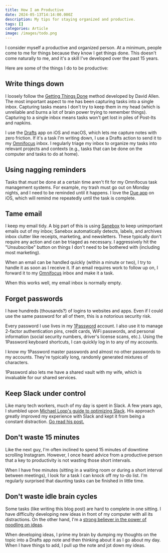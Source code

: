 ```yaml
---
title: How I am Productive
date: 2024-05-13T14:14:00.000Z
description: My tips for staying organized and productive.
tags: []
categories: Article
image: /images/todo.png
---
```

I consider myself a productive and organized person. At a minimum, people come to me for things because they know I get things done. This doesn't come naturally to me, and it's a skill I've developed over the past 15 years. 

Here are some of the things I do to be productive:

## Write things down

I loosely follow the [Getting Things Done](https://getdrafts.com) method developed by David Allen. The most important aspect to me has been capturing tasks into a single inbox. Capturing tasks means I don't try to keep them in my head (which is unreliable and burns a lot of brain power trying to remember things). Capturing to a single inbox means tasks won't get lost in piles of Post-Its and napkins. 

I use the [Drafts](https://getdrafts.com) app on iOS and macOS, which lets me capture notes with zero friction. If it's a task I'm writing down, I use a Drafts action to send it to my [Omnifocus](https://www.omnigroup.com/omnifocus) inbox. I regularly triage my inbox to organize my tasks into relevant projects and contexts (e.g., tasks that can be done on the computer and tasks to do at home). 

## Using nagging reminders

Tasks that _must_ be done at a certain time aren't fit for my Omnifocus task management systems. For example, my trash must go out on Monday nights, and I need to be reminded until it happens. I love the [Due app](https://www.dueapp.com) on iOS, which will remind me repeatedly until the task is complete. 

## Tame email

I keep my email tidy. A big part of this is using [Sanebox](https://www.sanebox.com) to keep unimportant emails out of my inbox; Sanebox automatically detects, labels, and archives inbox clutter like receipts, marketing, and newsletters. These typically don't require any action and can be triaged as necessary. I aggressively hit the "Unsubscribe" button on things I don't need to be bothered with (including most marketing).

When an email can be handled quickly (within a minute or two), I try to handle it as soon as I receive it. If an email requires work to follow up on, I forward it to my [Omnifocus]() inbox and make it a task.

When this works well, my email inbox is normally empty. 

## Forget passwords

I have hundreds (thousands?) of logins to websites and apps. Even if I could use the same password for all of them, this is a notorious security risk. 

Every password I use lives in my [1Password](https://1password.com) account. I also use it to manage 2-factor authentication pins, credit cards, WiFi passwords, and personal information (social security numbers, driver's license scans, etc.). Using the 1Password keyboard shortcuts, I can quickly log in to any of my accounts. 

I know my 1Password master passwords and almost no other passwords to my accounts. They're typically long, randomly generated mixtures of characters.

1Password also lets me have a shared vault with my wife, which is invaluable for our shared services.


## Keep Slack under control

Like many tech workers, much of my day is spent in Slack. A few years ago, I stumbled upon [Michael Lopp's guide to optimizing Slack](https://randsinrepose.com/archives/how-i-slack-2022/). His approach greatly improved my experience with Slack and kept it from being a constant distraction. [Go read his post.](https://randsinrepose.com/archives/how-i-slack-2022/)

## Don't waste 15 minutes

Like the next guy, I'm often inclined to spend 15 minutes of downtime scrolling Instagram. However, I once heard advice from a productive person that a key to productivity is not wasting those short intervals.

When I have free minutes (sitting in a waiting room or during a short interval between meetings), I look for a task I can knock off my to-do list. I'm regularly surprised that daunting tasks can be finished in little time.

## Don't waste idle brain cycles

Some tasks (like writing this blog post) are hard to complete in one sitting.    I have difficulty developing new ideas in front of my computer with all its distractions. On the other hand, I'm a [strong believer in the power of noodling on ideas](https://tdhopper.com/blog/on-inspiration/).

When developing ideas, I prime my brain by dumping my thoughts on the topic into a Drafts app note and then thinking about it as I go about my day. When I have things to add, I pull up the note and jot down my ideas.

